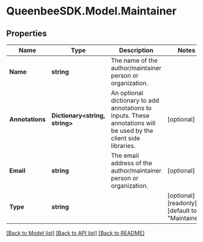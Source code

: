 
# QueenbeeSDK.Model.Maintainer

## Properties

Name | Type | Description | Notes
------------ | ------------- | ------------- | -------------
**Name** | **string** | The name of the author/maintainer person or organization. | 
**Annotations** | **Dictionary&lt;string, string&gt;** | An optional dictionary to add annotations to inputs. These annotations will be used by the client side libraries. | [optional] 
**Email** | **string** | The email address of the author/maintainer person or organization. | [optional] 
**Type** | **string** |  | [optional] [readonly] [default to "Maintainer"]

[[Back to Model list]](../README.md#documentation-for-models)
[[Back to API list]](../README.md#documentation-for-api-endpoints)
[[Back to README]](../README.md)

